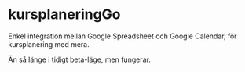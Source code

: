 # kursplaneringGo
Enkel integration mellan Google Spreadsheet och Google Calendar, för kursplanering med mera.

Än så länge i tidigt beta-läge, men fungerar.
